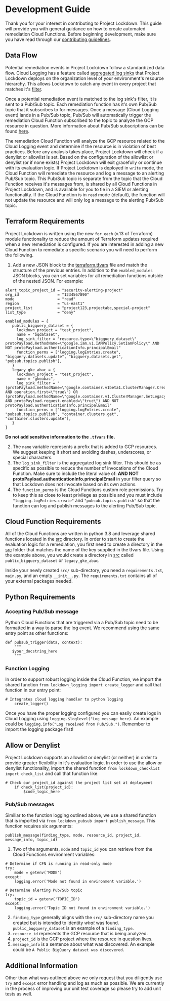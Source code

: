 # Development Guide

Thank you for your interest in contributing to Project Lockdown. This guide will provide you with general guidance on how to create automated remediation Cloud Functions. Before beginning development, make sure you have read through our [contributing guidelines](CONTRIBUTING.md).

## Data Flow

Potential remediation events in Project Lockdown follow a standardized data flow. Cloud Logging has a feature called [aggregated log sinks](https://cloud.google.com/logging/docs/export/aggregated_sinks) that Project Lockdown deploys on the organization level of your environment's resource hierarchy. This allows Lockdown to catch any event in every project that matches it's [filter](https://cloud.google.com/logging/docs/export/aggregated_sinks#aggregated-filters). 

Once a potential remediation event is matched to the log sink's filter, it is sent to a Pub/Sub topic. Each remediation function has it's own Pub/Sub topic that it subscribes to for messages. Once a message (Cloud Logging event) lands in a Pub/Sub topic, Pub/Sub will automatically trigger the remediation Cloud Function subscribed to the topic to analyze the GCP resource in question. More information about Pub/Sub subscriptions can be found [here](https://cloud.google.com/pubsub/docs/subscriber).

The remediation Cloud Function will analyze the GCP resource related to the Cloud Logging event and determine if the resource is in violation of best practices. Before any analysis takes place, Project Lockdown will check if a denylist or allowlist is set. Based on the configuration of the allowlist or denylist (or if none exists) Project Lockdown will exit gracefully or continue with its evaluation logic. If Project Lockdown is deployed in `write` mode, the Cloud Function will remediate the resource and log a message to an alerting Pub/Sub topic. This Pub/Sub topic is separate from the topic that the Cloud Function receives it's messages from, is shared by all Cloud Functions in Project Lockdown, and is available for you to tie in a SIEM or alerting functionality. If the Cloud Function is in `read` mode (default), the function will not update the resource and will only log a message to the alerting Pub/Sub topic.

## Terraform Requirements

Project Lockdown is written using the new `for_each` (v.13 of Terraform) module functionality to reduce the amount of Terraform updates required when a new remediation is configured. If you are interested in adding a new Cloud Function to remediate a specific scenario you will need to perform the following.

1. Add a new JSON block to the [terraform.tfvars](../terraform.tfvars) file and match the structure of the previous entries. In addition to the `enabled_modules` JSON blocks, you can set variables for all remediation functions outside of the nested JSON. For example:

```
alert_topic_project_id = "security-alerting-project"
org_id                 = "1234567890"
mode                   = "read"
region                 = "us-east1"
project_list           = "project123,projectabc,special-project"
list_type              = "deny"

enabled_modules = {
   public_bigquery_dataset = {
     lockdown_project = "test_project",
     name = "bqdataset",
     log_sink_filter = "resource.type=\"bigquery_dataset\"  protoPayload.methodName=\"google.iam.v1.IAMPolicy.SetIamPolicy\" AND NOT protoPayload.authenticationInfo.principalEmail"
     function_perms = ["logging.logEntries.create", "bigquery.datasets.update", "bigquery.datasets.get", "pubsub.topics.publish"],
   }
   legacy_gke_abac = {
     lockdown_project = "test_project",
     name = "gkeabac",
     log_sink_filter = "(protoPayload.methodName=\"google.container.v1beta1.ClusterManager.CreateCluster\" AND operation.first=\"true\") OR (protoPayload.methodName=\"google.container.v1.ClusterManager.SetLegacyAbac\" AND protoPayload.request.enabled=\"true\") AND NOT protoPayload.authenticationInfo.principalEmail"
     function_perms = ["logging.logEntries.create", "pubsub.topics.publish", "container.clusters.get", "container.clusters.update"],
   }
}
```
__Do not add sensitive information to the `.tfvars` file.__

2. The `name` variable represents a prefix that is added to GCP resources. We suggest keeping it short and avoiding dashes, underscores, or special characters. 
3. The `log_sink_filter` is the aggregated log sink filter. This should be as specific as possible to reduce the number of invocations of the Cloud Function. Make sure to include the literal value of: __AND NOT protoPayload.authenticationInfo.principalEmail__ in your filter query so that Lockdown does not invocate based on its own actions.
4. The `function_perms` is the Cloud Functions custom role permissions. Try to keep this as close to least privilege as possible and you must include `"logging.logEntries.create"` and `"pubsub.topics.publish"` so that the function can log and publish messages to the alerting Pub/Sub topic.

## Cloud Function Requirements

All of the Cloud Functions are written in python 3.8 and leverage shared functions located in the [src](../src/common/) directory. In order to start to create the evaluation logic for a remediation, you first need to create a directory in the [src](../src/) folder that matches the name of the key supplied in the tfvars file. Using the example above, you would create a directory in [src](../src/) called `public_bigquery_dataset` or `legacy_gke_abac`. 

Inside your newly created `src/` sub-directory, you need a `requirements.txt`, `main.py`, and an empty `__init__.py`. The `requirements.txt` contains all of your external packages needed.

## Python Requirements

### Accepting Pub/Sub message
Python Cloud Functions that are triggered via a Pub/Sub topic need to be formatted in a way to parse the log event. We recommend using the same entry point as other functions:

```
def pubsub_trigger(data, context):
    """
   $your_docstring_here
    """
```

### Function Logging
In order to support robust logging inside the Cloud Function, we import the shared function `from lockdown_logging import create_logger` and call that function in our entry point:

```
# Integrates cloud logging handler to python logging
    create_logger()
```

Once you have the proper logging configured you can easily create logs in Cloud Logging using `logging.$loglevel("Log message here)`. An example could be `logging.info("Log received from Pub/Sub.")`. Remember to import the logging package first!

## Allow or Denylist
Project Lockdown supports an allowlist or denylist (or neither) in order to provide greater flexibility in it's evaluation logic. In order to use the allow or denylist functionality, import the shared function `from lockdown_checklist import check_list` and call that function like:

```
# Check our project_id against the project list set at deployment
    if check_list(project_id):
        $code_logic_here
```

### Pub/Sub messages
Similiar to the function logging outlined above, we use a shared function that is imported via `from lockdown_pubsub import publish_message`. This function requires six arguments:

```
publish_message(finding_type, mode, resource_id, project_id, message_info, topic_id)
```

1. Two of the arguments, `mode` and `topic_id` you can retrieve from the Cloud Functions environment variables:

```
# Determine if CFN is running in read-only mode
try:
    mode = getenv('MODE')
except:
    logging.error('Mode not found in environment variable.')
    
# Determine alerting Pub/Sub topic
try:
    topic_id = getenv('TOPIC_ID')
except:
    logging.error('Topic ID not found in environment variable.')
```
2. `finding_type` generally aligns with the `src/` sub-directory name you created but is intended to identity _what_ was found. `public_bugquery_dataset` is an example of a `finding_type`.
3. `resource_id` represents the GCP resource that is being analyzed. 
4. `project_id` is the GCP project where the resource in question lives.
5. `message_info` is a sentence about what was discovered. An example could be `A Public BigQuery dataset was discovered`.

## Additional Information
Other than what was outlined above we only request that you diligently use `try` and `except` error handling and log as much as possible. We are currently in the process of improving our unit test coverage so please try to add unit tests as well. 

